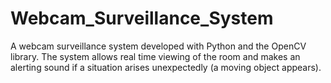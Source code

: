 # Webcam_Surveillance_System
A webcam surveillance system developed with Python and the OpenCV library. The 
system allows real time viewing of the room and makes an alerting sound if a situation 
arises unexpectedly (a moving object appears).
